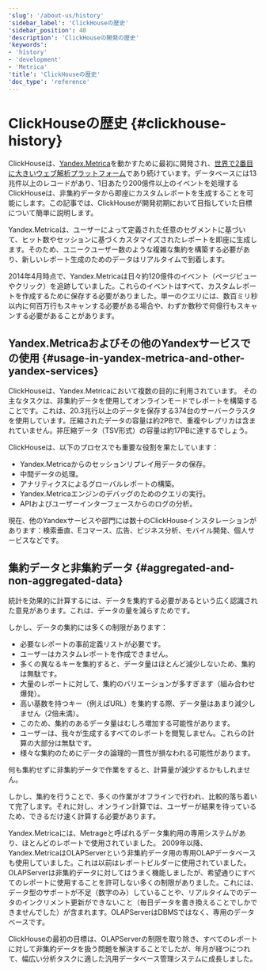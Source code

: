 ```yaml
---
'slug': '/about-us/history'
'sidebar_label': 'ClickHouseの歴史'
'sidebar_position': 40
'description': 'ClickHouseの開発の歴史'
'keywords':
- 'history'
- 'development'
- 'Metrica'
'title': 'ClickHouseの歴史'
'doc_type': 'reference'
---
```



# ClickHouseの歴史 {#clickhouse-history}

ClickHouseは、[Yandex.Metrica](https://metrica.yandex.com/)を動かすために最初に開発され、[世界で2番目に大きいウェブ解析プラットフォーム](http://w3techs.com/technologies/overview/traffic_analysis/all)であり続けています。データベースには13兆件以上のレコードがあり、1日あたり200億件以上のイベントを処理するClickHouseは、非集約データから即座にカスタムレポートを生成することを可能にします。この記事では、ClickHouseが開発初期において目指していた目標について簡単に説明します。

Yandex.Metricaは、ユーザーによって定義された任意のセグメントに基づいて、ヒット数やセッションに基づくカスタマイズされたレポートを即座に生成します。そのため、ユニークユーザー数のような複雑な集約を構築する必要があり、新しいレポート生成のためのデータはリアルタイムで到着します。

2014年4月時点で、Yandex.Metricaは日々約120億件のイベント（ページビューやクリック）を追跡していました。これらのイベントはすべて、カスタムレポートを作成するために保存する必要がありました。単一のクエリには、数百ミリ秒以内に何百万行もスキャンする必要がある場合や、わずか数秒で何億行もスキャンする必要があることがあります。

## Yandex.Metricaおよびその他のYandexサービスでの使用 {#usage-in-yandex-metrica-and-other-yandex-services}

ClickHouseは、Yandex.Metricaにおいて複数の目的に利用されています。
その主なタスクは、非集約データを使用してオンラインモードでレポートを構築することです。これは、20.3兆行以上のデータを保存する374台のサーバークラスタを使用しています。圧縮されたデータの容量は約2PBで、重複やレプリカは含まれていません。非圧縮データ（TSV形式）の容量は約17PBに達するでしょう。

ClickHouseは、以下のプロセスでも重要な役割を果たしています：

- Yandex.Metricaからのセッションリプレイ用データの保存。
- 中間データの処理。
- アナリティクスによるグローバルレポートの構築。
- Yandex.Metricaエンジンのデバッグのためのクエリの実行。
- APIおよびユーザーインターフェースからのログの分析。

現在、他のYandexサービスや部門には数十のClickHouseインスタレーションがあります：検索垂直、Eコマース、広告、ビジネス分析、モバイル開発、個人サービスなどです。

## 集約データと非集約データ {#aggregated-and-non-aggregated-data}

統計を効果的に計算するには、データを集約する必要があるという広く認識された意見があります。これは、データの量を減らすためです。

しかし、データの集約には多くの制限があります：

- 必要なレポートの事前定義リストが必要です。
- ユーザーはカスタムレポートを作成できません。
- 多くの異なるキーを集約すると、データ量はほとんど減少しないため、集約は無駄です。
- 大量のレポートに対して、集約のバリエーションが多すぎます（組み合わせ爆発）。
- 高い基数を持つキー（例えばURL）を集約する際、データ量はあまり減少しません（2倍未満）。
- このため、集約のあるデータ量はむしろ増加する可能性があります。
- ユーザーは、我々が生成するすべてのレポートを閲覧しません。これらの計算の大部分は無駄です。
- 様々な集約のためにデータの論理的一貫性が損なわれる可能性があります。

何も集約せずに非集約データで作業をすると、計算量が減少するかもしれません。

しかし、集約を行うことで、多くの作業がオフラインで行われ、比較的落ち着いて完了します。それに対し、オンライン計算では、ユーザーが結果を待っているため、できるだけ速く計算する必要があります。

Yandex.Metricaには、Metrageと呼ばれるデータ集約用の専用システムがあり、ほとんどのレポートで使用されていました。
2009年以降、Yandex.MetricaはOLAPServerという非集約データ用の専用OLAPデータベースも使用していました。これは以前はレポートビルダーに使用されていました。
OLAPServerは非集約データに対してはうまく機能しましたが、希望通りにすべてのレポートに使用することを許可しない多くの制限がありました。これには、データ型のサポートが不足（数字のみ）していることや、リアルタイムでのデータのインクリメント更新ができないこと（毎日データを書き換えることでしかできませんでした）が含まれます。OLAPServerはDBMSではなく、専用のデータベースです。

ClickHouseの最初の目標は、OLAPServerの制限を取り除き、すべてのレポートに対して非集約データを扱う問題を解決することでしたが、年月が経つにつれて、幅広い分析タスクに適した汎用データベース管理システムに成長しました。
